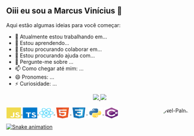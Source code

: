 ## Oiii eu sou a Marcus Vinícius 👋

Aqui estão algumas ideias para você começar:

- 🔭 Atualmente estou trabalhando em...
- 🌱 Estou aprendendo...
- 👯 Estou procurando colaborar em...
- 🤔 Estou procurando ajuda com...
- 💬 Pergunte-me sobre ...
- 📫 Como chegar até mim: ...
- 😄 Pronomes: ...
- ⚡ Curiosidade: ...

<div align="center">
  <a href="https://github.com/V1nic1us">
  <img height="180em" src="https://github-readme-stats.vercel.app/api?username=V1nic1us&show_icons=true&theme=tokyonight&include_all_commits=true&count_private=true"/>
  <img height="180em" src="https://github-readme-stats.vercel.app/api/top-langs/?username=V1nic1us&layout=compact&langs_count=7&theme=tokyonight"/>
</div>
<div style="display: inline_block"><br>
  <img align="center" alt="Rafa-Js" height="30" width="40" src="https://raw.githubusercontent.com/devicons/devicon/master/icons/javascript/javascript-plain.svg">
  <img align="center" alt="Rafa-Ts" height="30" width="40" src="https://raw.githubusercontent.com/devicons/devicon/master/icons/typescript/typescript-plain.svg">
  <img align="center" alt="Rafa-React" height="30" width="40" src="https://raw.githubusercontent.com/devicons/devicon/master/icons/react/react-original.svg">
  <img align="center" alt="Rafa-HTML" height="30" width="40" src="https://raw.githubusercontent.com/devicons/devicon/master/icons/html5/html5-original.svg">
  <img align="center" alt="Rafa-CSS" height="30" width="40" src="https://raw.githubusercontent.com/devicons/devicon/master/icons/css3/css3-original.svg">
  <img align="center" alt="Rafa-Python" height="30" width="40" src="https://raw.githubusercontent.com/devicons/devicon/master/icons/python/python-original.svg">
  <img align="center" alt="Rafa-Csharp" height="30" width="40" src="https://raw.githubusercontent.com/devicons/devicon/master/icons/csharp/csharp-original.svg">
  <img align="right" alt="Nel-Palmas" height="150" style="border-radius:50px;" src="https://media.tenor.com/BIdLVTMDhbcAAAAC/nelliel-bleach.gif">
</div>
<div 
  src="https://images-wixmp-ed30a86b8c4ca887773594c2.wixmp.com/f/a713f64c-41b6-4225-9e80-9db785d90829/df6epe5-ed4f4da1-c39c-49d2-9ae4-f99fd16b9ad0.gif?token=eyJ0eXAiOiJKV1QiLCJhbGciOiJIUzI1NiJ9.eyJzdWIiOiJ1cm46YXBwOjdlMGQxODg5ODIyNjQzNzNhNWYwZDQxNWVhMGQyNmUwIiwiaXNzIjoidXJuOmFwcDo3ZTBkMTg4OTgyMjY0MzczYTVmMGQ0MTVlYTBkMjZlMCIsIm9iaiI6W1t7InBhdGgiOiJcL2ZcL2E3MTNmNjRjLTQxYjYtNDIyNS05ZTgwLTlkYjc4NWQ5MDgyOVwvZGY2ZXBlNS1lZDRmNGRhMS1jMzljLTQ5ZDItOWFlNC1mOTlmZDE2YjlhZDAuZ2lmIn1dXSwiYXVkIjpbInVybjpzZXJ2aWNlOmZpbGUuZG93bmxvYWQiXX0.dPq5tbWA9NeJXYvEM9KrvZ-b9WNrQDxYOTlBlbfRWtw">
  <! –[image](https://user-images.githubusercontent.com/111624950/195468501-a4b6fb78-b70c-4ca7-80f3-2addd5d5dc51.png)->

  ![Snake animation](https://github.com/V1nic1us/rafaballerini/blob/output/github-contribution-grid-snake.svg)
</div>


##


